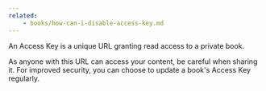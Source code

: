 ```yaml
---
related:
    - books/how-can-i-disable-access-key.md
---
```


An Access Key is a unique URL granting read access to a private book.

As anyone with this URL can access your content, be careful when sharing it. For improved security, you can choose to update a book's Access Key regularly.